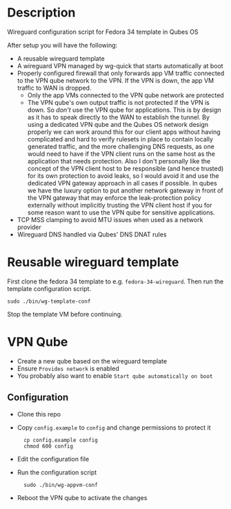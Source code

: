 # Description
Wireguard configuration script for Fedora 34 template in Qubes OS

After setup you will have the following:

* A reusable wireguard template
* A wireguard VPN managed by wg-quick that starts automatically at boot
* Properly configured firewall that only forwards app VM traffic connected to the VPN qube network to the VPN. If the VPN is down, the app VM traffic to WAN is dropped.
    * Only the app VMs connected to the VPN qube network are protected
    * The VPN qube's own output traffic is not protected if the VPN is down. So _don't_ use the VPN qube for applications. This is by design as it has to speak directly to the WAN to establish the tunnel. By using a dedicated VPN qube and the Qubes OS network design properly we can work around this for our client apps without having complicated and hard to verify rulesets in place to contain locally generated traffic, and the more challenging DNS requests, as one would need to have if the VPN client runs on the same host as the application that needs protection. Also I don't personally like the concept of the VPN client host to be responsible (and hence trusted) for its own protection to avoid leaks, so I would avoid it and use the dedicated VPN gateway approach in all cases if possible. In qubes we have the luxury option to put another network gateway in front of the VPN gateway that may enforce the leak-protection policy externally without implicitly trusting the VPN client host if you for some reason want to use the VPN qube for sensitive applications.
* TCP MSS clamping to avoid MTU issues when used as a network provider
* Wireguard DNS handled via Qubes' DNS DNAT rules

# Reusable wireguard template
First clone the fedora 34 template to e.g. `fedora-34-wireguard`. Then run the
template configuration script.

    sudo ./bin/wg-template-conf

Stop the template VM before continuing.

# VPN Qube
* Create a new qube based on the wireguard template
* Ensure `Provides network` is enabled
* You probably also want to enable `Start qube automatically on boot`

## Configuration
* Clone this repo
* Copy `config.example` to `config` and change permissions to protect it

        cp config.example config
        chmod 600 config

* Edit the configuration file
* Run the configuration script

        sudo ./bin/wg-appvm-conf

* Reboot the VPN qube to activate the changes
